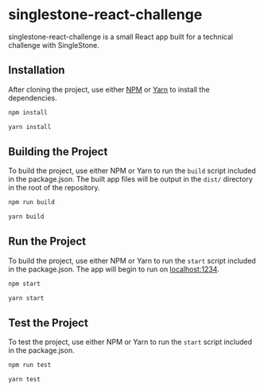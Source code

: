 # singlestone-react-challenge

singlestone-react-challenge is a small React app built for a technical challenge with SingleStone.

## Installation

After cloning the project, use either [NPM](https://www.npmjs.com/) or [Yarn](https://yarnpkg.com/en/) to
install the dependencies.

```bash
npm install
```

```bash
yarn install
```

## Building the Project

To build the project, use either NPM or Yarn to run the `build` script included in the package.json.
The built app files will be output in the `dist/` directory in the root of the repository.

```bash
npm run build
```

```bash
yarn build
```

## Run the Project

To build the project, use either NPM or Yarn to run the `start` script included in the package.json.
The app will begin to run on [localhost:1234](http://localhost:1234).

```bash
npm start
```

```bash
yarn start
```

## Test the Project

To test the project, use either NPM or Yarn to run the `start` script included in the package.json.

```bash
npm run test
```

```bash
yarn test
```
